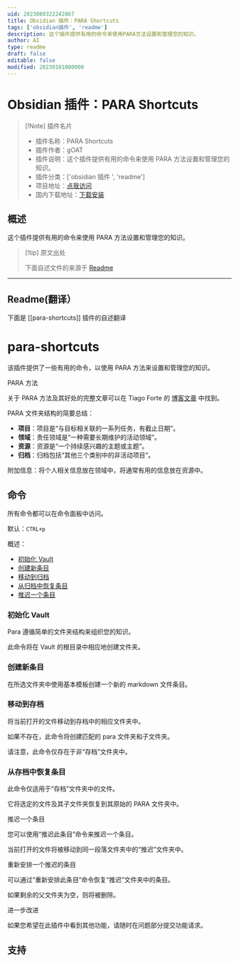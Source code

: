 ```yaml
---
uid: 2023080322242867
title: Obsidian 插件：PARA Shortcuts
tags: ['obsidian插件', 'readme']
description: 这个插件提供有用的命令来使用PARA方法设置和管理您的知识。
author: AI
type: readme
draft: false
editable: false
modified: 20230101000000
---
```


# Obsidian 插件：PARA Shortcuts

> [!Note] 插件名片
> - 插件名称：PARA Shortcuts
> - 插件作者：gOAT
> - 插件说明：这个插件提供有用的命令来使用 PARA 方法设置和管理您的知识。
> - 插件分类：['obsidian 插件 ', 'readme']
> - 项目地址：[点我访问](https://github.com/gOATiful/para-shortcuts)
> - 国内下载地址：[下载安装](https://pkmer.cn/products/plugin/pluginMarket/?para-shortcuts)

## 概述

这个插件提供有用的命令来使用 PARA 方法设置和管理您的知识。

> [!tip] 原文出处
>
>下面自述文件的来源于 [Readme](https://ghproxy.net/https://raw.githubusercontent.com/gOATiful/para-shortcuts/master/README.md)
>

---

## Readme(翻译）

下面是 [[para-shortcuts]] 插件的自述翻译

# para-shortcuts

该插件提供了一些有用的命令，以使用 PARA 方法来设置和管理您的知识。

PARA 方法

关于 PARA 方法及其好处的完整文章可以在 Tiago Forte 的 [博客文章](https://fortelabs.co/blog/para/) 中找到。

PARA 文件夹结构的简要总结：

- **项目**：项目是“与目标相关联的一系列任务，有截止日期”。
- **领域**：责任领域是“一种需要长期维护的活动领域”。
- **资源**：资源是“一个持续感兴趣的主题或主题”。
- **归档**：归档包括“其他三个类别中的非活动项目”。

附加信息：将个人相关信息放在领域中，将通常有用的信息放在资源中。

## 命令

所有命令都可以在命令面板中访问。

默认：`CTRL+p`

概述：

- [初始化 Vault](init-vault)
- [创建新条目](create-new-entry)
- [移动到归档](move-to-archive)
- [从归档中恢复条目](restore-entry-from-archive)
- [推迟一个条目](postpone-an-entry)

### 初始化 Vault

Para 遵循简单的文件夹结构来组织您的知识。

此命令将在 Vault 的根目录中相应地创建文件夹。

### 创建新条目

在所选文件夹中使用基本模板创建一个新的 markdown 文件条目。

### 移动到存档

将当前打开的文件移动到存档中的相应文件夹中。

如果不存在，此命令将创建匹配的 para 文件夹和子文件夹。

请注意，此命令仅存在于非“存档”文件夹中。

### 从存档中恢复条目

此命令仅适用于“存档”文件夹中的文件。

它将选定的文件及其子文件夹恢复到其原始的 PARA 文件夹中。

推迟一个条目

您可以使用“推迟此条目”命令来推迟一个条目。

当前打开的文件将被移动到同一段落文件夹中的“推迟”文件夹中。

重新安排一个推迟的条目

可以通过“重新安排此条目”命令恢复“推迟”文件夹中的条目。

如果剩余的父文件夹为空，则将被删除。

进一步改进

如果您希望在此插件中看到其他功能，请随时在问题部分提交功能请求。

## 支持